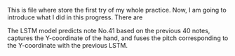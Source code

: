 This is file where store the first try of my whole practice.
Now, I am going to introduce what I did in this progress. There are 

The LSTM model predicts note No.41 based on the previous 40 notes, captures the Y-coordinate of the hand, and fuses the pitch corresponding to the Y-coordinate with the previous LSTM.

